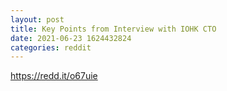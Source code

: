 ```yaml
--- 
layout: post 
title: Key Points from Interview with IOHK CTO 
date: 2021-06-23 1624432824 
categories: reddit 
--- 
```

https://redd.it/o67uie